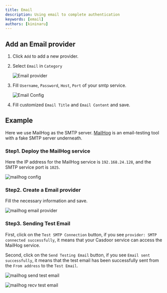 ```yaml
---
title: Email
description: Using email to complete authentication
keywords: [email]
authors: [kininaru]
---
```


## Add an Email provider

1. Click `Add` to add a new provider.
2. Select `Email` in `Category`

    ![Email provider](/img/providers/emailprovider.png)

3. Fill `Username`, `Password`, `Host`, `Port` of your smtp service.

    ![Email Config](/img/providers/emailconfig.png)

4. Fill customized `Email Title` and `Email Content` and save.

## Example

Here we use MailHog as the SMTP server. [MailHog](https://github.com/mailhog/MailHog) is an email-testing tool with a fake SMTP server underneath.

### Step1. Deploy the MailHog service

Here the IP address for the MailHog service is `192.168.24.128`, and the SMTP service port is `1025`.

![mailhog config](/img/providers/mailhog_conf.png)

### Step2. Create a Email provider

Fill the necessary information and save.

![mailhog email provider](/img/providers/mailhog_email_provider_conf.png)

### Step3. Sending Test Email

First, click on the `Test SMTP Connection` button, if you see `provider: SMTP connected successfully`, it means that your Casdoor service can access the MailHog service.

Second, click on the `Send Testing Email` button, if you see `Email sent successfully`, it means that the test email has been successfully sent from the `From address` to the `Test Email`.

![mailhog send test email](/img/providers/mailhog_send_test_email.png)

![mailhog recv test email](/img/providers/mailhog_recv_test_email.png)

